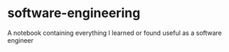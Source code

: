 # software-engineering

A notebook containing everything I learned or found useful as a software engineer
